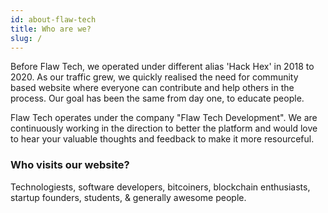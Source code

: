 ```yaml
---
id: about-flaw-tech
title: Who are we?
slug: /
---
```


Before Flaw Tech, we operated under different alias 'Hack Hex' in 2018 to 2020. As our traffic grew, we quickly realised the need for community based website where everyone can contribute and help others in the process. Our goal has been the same from day one, to educate people.

Flaw Tech operates under the company "Flaw Tech Development". We are continuously working in the direction to better the platform and would love to hear your valuable thoughts and feedback to make it more resourceful.

### Who visits our website?

Technologiests, software developers, bitcoiners, blockchain enthusiasts, startup founders, students, & generally awesome people.